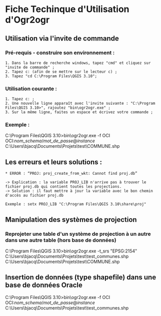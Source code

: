 # Fiche Techinque d'Utilisation d'Ogr2ogr

## Utilisation via l'invite de commande

### Pré-requis - construire son environnement :
	1. Dans la barre de recherche windows, tapez "cmd" et cliquez sur "invite de commande" ;
	2. Tapez c: (afin de se mettre sur le lecteur c) ;
	3. Tapez "cd C:\Program Files\QGIS 3.10";


### Utilisation courante :

	1. Tapez c: ;
	2. Une nouvelle ligne apparaît avec l'invite suivante : "C:\Program Files\QGIS 3.10>", rajoutez "bin\ogr2ogr.exe" ;
	3. Sur la même ligne, faites un espace et écrivez votre commande ;

### Exemple :

C:\Program Files\QGIS 3.10>bin\ogr2ogr.exe -f OCI OCI:*nom_schema*/*mot_de_passe*@*instance* C:\Users\bjacq\Documents\Projets\test\COMMUNE.shp

## Les erreurs et leurs solutions :

	* ERROR : “PROJ: proj_create_from_wkt: Cannot find proj.db”

	-> Explication : la variable PROJ_LIB n'arrive pas à trouver le fichier proj.db qui contient toutes les projections.
	-> Solution : il faut mettre à jour la variable avec le bon chemin d'accès au fichier proj.db

	Exemple : setx PROJ_LIB "C:\Program Files\QGIS 3.10\share\proj"

## Manipulation des systèmes de projection

### Reprojeter une table d'un système de projection à un autre dans une autre table (hors base de données)

C:\Program Files\QGIS 3.10>bin\ogr2ogr.exe -t_srs "EPSG:2154" C:\Users\bjacq\Documents\Projets\test\test_communes.shp C:\Users\bjacq\Documents\Projets\test\COMMUNE.shp

## Insertion de données (type shapefile) dans une base de données Oracle

C:\Program Files\QGIS 3.10>bin\ogr2ogr.exe -f OCI OCI:*nom_schema*/*mot_de_passe*@*instance* C:\Users\bjacq\Documents\Projets\test\test_communes.shp